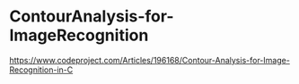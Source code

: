 # ContourAnalysis-for-ImageRecognition
https://www.codeproject.com/Articles/196168/Contour-Analysis-for-Image-Recognition-in-C
